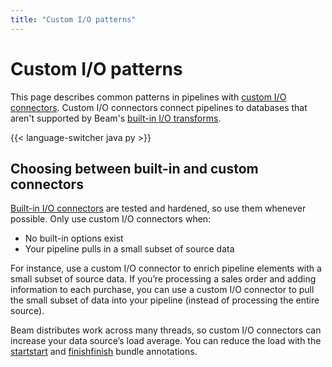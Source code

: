 ```yaml
---
title: "Custom I/O patterns"
---
```

<!--
Licensed under the Apache License, Version 2.0 (the "License");
you may not use this file except in compliance with the License.
You may obtain a copy of the License at

http://www.apache.org/licenses/LICENSE-2.0

Unless required by applicable law or agreed to in writing, software
distributed under the License is distributed on an "AS IS" BASIS,
WITHOUT WARRANTIES OR CONDITIONS OF ANY KIND, either express or implied.
See the License for the specific language governing permissions and
limitations under the License.
-->

# Custom I/O patterns

This page describes common patterns in pipelines with [custom I/O connectors](/documentation/io/developing-io-overview/). Custom I/O connectors connect pipelines to databases that aren't supported by Beam's [built-in I/O transforms](/documentation/io/connectors/).

{{< language-switcher java py >}}

## Choosing between built-in and custom connectors

[Built-in I/O connectors](/documentation/io/connectors/) are tested and hardened, so use them whenever possible. Only use custom I/O connectors when:

* No built-in options exist
* Your pipeline pulls in a small subset of source data

For instance, use a custom I/O connector to enrich pipeline elements with a small subset of source data. If you’re processing a sales order and adding information to each purchase, you can use a custom I/O connector to pull the small subset of data into your pipeline (instead of processing the entire source).

Beam distributes work across many threads, so custom I/O connectors can increase your data source’s load average. You can reduce the load with the <span class="language-java">[start](https://beam.apache.org/releases/javadoc/current/org/apache/beam/sdk/transforms/DoFn.StartBundle.html)</span><span class="language-py">[start](https://beam.apache.org/releases/pydoc/current/apache_beam.transforms.core.html?highlight=bundle#apache_beam.transforms.core.DoFn.start_bundle)</span> and <span class="language-java">[finish](https://beam.apache.org/releases/javadoc/current/org/apache/beam/sdk/transforms/DoFn.FinishBundle.html)</span><span class="language-py">[finish](https://beam.apache.org/releases/pydoc/current/apache_beam.transforms.core.html?highlight=bundle#apache_beam.transforms.core.DoFn.finish_bundle)</span> bundle annotations.
